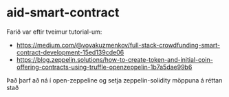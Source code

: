 # aid-smart-contract

Farið var eftir tveimur tutorial-um:

- https://medium.com/@vovakuzmenkov/full-stack-crowdfunding-smart-contract-development-15ed139cde06
- https://blog.zeppelin.solutions/how-to-create-token-and-initial-coin-offering-contracts-using-truffle-openzeppelin-1b7a5dae99b6

Það þarf að ná í open-zeppeline og setja zeppelin-solidity möppuna á réttan stað


